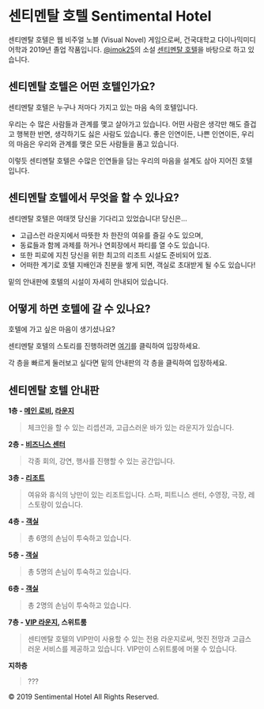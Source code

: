 # 센티멘탈 호텔 Sentimental Hotel
센티멘탈 호텔은 웹 비주얼 노블 (Visual Novel) 게임으로써, 건국대학교 다이나믹미디어학과 2019년 졸업 작품입니다. [@imok25](https://www.instagram.com/imok25/?hl=ko "imok25 인스타그램")의 소설 [센티멘탈 호텔](https://www.dropbox.com/s/9ygnu03023w4vha/%EC%9B%B9%20%EC%84%BC%ED%8B%B0%EB%A9%98%ED%83%88%20%ED%98%B8%ED%85%94.pdf?dl=0 "센티멘탈 호텔 소설 읽기")을 바탕으로 하고 있습니다.

## 센티멘탈 호텔은 어떤 호텔인가요?
센티멘탈 호텔은 누구나 저마다 가지고 있는 마음 속의 호텔입니다.

우리는 수 많은 사람들과 관계를 맺고 살아가고 있습니다. 어떤 사람은 생각만 해도 즐겁고 행복한 반면, 생각하기도 싫은 사람도 있습니다. 좋은 인연이든, 나쁜 인연이든, 우리의 마음은 우리와 관계를 맺은 모든 사람들을 품고 있습니다. 

이렇듯 센티멘탈 호텔은 수많은 인연들을 담는 우리의 마음을 설계도 삼아 지어진 호텔입니다.

## 센티멘탈 호텔에서 무엇을 할 수 있나요?
센티멘탈 호텔은 여태껏 당신을 기다리고 있었습니다! 당신은...
* 고급스런 라운지에서 따뜻한 차 한잔의 여유를 즐길 수도 있으며, 
* 동료들과 함께 과제를 하거나 연회장에서 파티를 열 수도 있습니다. 
* 또한 피로에 지친 당신을 위한 최고의 리조트 시설도 준비되어 있죠. 
* 어떠한 계기로 호텔 지배인과 친분을 쌓게 되면, 객실로 초대받게 될 수도 있습니다!

밑의 안내판에 호텔의 시설이 자세히 안내되어 있습니다.

## 어떻게 하면 호텔에 갈 수 있나요?
호텔에 가고 싶은 마음이 생기셨나요?

센티멘탈 호텔의 스토리를 진행하려면 [여기](https://jhoryong.github.io/sentimentalhotel "센티멘탈 호텔로 가기")를 클릭하여 입장하세요.

각 층을 빠르게 둘러보고 싶다면 밑의 안내판의 각 층을 클릭하여 입장하세요.

## 센티멘탈 호텔 안내판

**1층 - [메인 로비](https://jhoryong.github.io/sentimentalhotel/1st_floor_lobby "메인 로비"), [라운지](https://jhoryong.github.io/sentimentalhotel/1st_floor_lounge "라운지")**

>체크인을 할 수 있는 리셉션과, 고급스러운 바가 있는 라운지가 있습니다.

**2층 - [비즈니스 센터](https://jhoryong.github.io/sentimentalhotel/2nd_floor "비즈니스 센터")**

>각종 회의, 강연, 행사를 진행할 수 있는 공간입니다.

**3층 - [리조트](https://jhoryong.github.io/sentimentalhotel/3rd_floor "리조트")**

>여유와 휴식의 낭만이 있는 리조트입니다. 스파, 피트니스 센터, 수영장, 극장, 레스토랑이 있습니다.

**4층 - [객실](https://jhoryong.github.io/sentimentalhotel/4th_floor "4층 객실")**

>총 6명의 손님이 투숙하고 있습니다.

**5층 - [객실](https://jhoryong.github.io/sentimentalhotel/5th_floor "5층 객실")**

>총 5명의 손님이 투숙하고 있습니다.

**6층 - [객실](https://jhoryong.github.io/sentimentalhotel/6th_floor "6층 객실")**

>총 2명의 손님이 투숙하고 있습니다.

**7층 - [VIP 라운지](https://jhoryong.github.io/sentimentalhotel/7th_floor "7층 객실"), 스위트룸**

>센티멘탈 호텔의 VIP만이 사용할 수 있는 전용 라운지로써, 멋진 전망과 고급스러운 서비스를 제공하고 있습니다. VIP만이 스위트룸에 머물 수 있습니다.

**지하층**

>???

© 2019 Sentimental Hotel All Rights Reserved.


